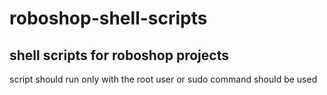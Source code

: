# roboshop-shell-scripts
## shell scripts for roboshop projects

script should run only with the root user or sudo command should be used